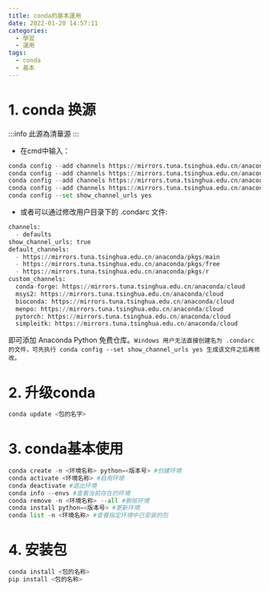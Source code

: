 ```yaml
---
title: conda的基本運用
date: 2022-01-20 14:57:11
categories:
  - 學習
  - 運用
tags:
  - conda
  - 基本
---
```


# 1. conda 换源

:::info
此源為清華源
:::

-   在cmd中输入：

```python
conda config --add channels https://mirrors.tuna.tsinghua.edu.cn/anaconda/pkgs/free/
conda config --add channels https://mirrors.tuna.tsinghua.edu.cn/anaconda/pkgs/main/
conda config --add channels https://mirrors.tuna.tsinghua.edu.cn/anaconda/cloud/pytorch/
conda config --add channels https://mirrors.tuna.tsinghua.edu.cn/anaconda/cloud/conda-forge/
conda config --set show_channel_urls yes
```

-   或者可以通过修改用户目录下的 .condarc 文件:

```python
channels:
  - defaults
show_channel_urls: true
default_channels:
  - https://mirrors.tuna.tsinghua.edu.cn/anaconda/pkgs/main
  - https://mirrors.tuna.tsinghua.edu.cn/anaconda/pkgs/free
  - https://mirrors.tuna.tsinghua.edu.cn/anaconda/pkgs/r
custom_channels:
  conda-forge: https://mirrors.tuna.tsinghua.edu.cn/anaconda/cloud
  msys2: https://mirrors.tuna.tsinghua.edu.cn/anaconda/cloud
  bioconda: https://mirrors.tuna.tsinghua.edu.cn/anaconda/cloud
  menpo: https://mirrors.tuna.tsinghua.edu.cn/anaconda/cloud
  pytorch: https://mirrors.tuna.tsinghua.edu.cn/anaconda/cloud
  simpleitk: https://mirrors.tuna.tsinghua.edu.cn/anaconda/cloud
```

即可添加 Anaconda Python 免费仓库。`Windows 用户无法直接创建名为 .condarc 的文件，可先执行 conda config --set show_channel_urls yes 生成该文件之后再修改。`

# 2. 升级conda

```python
conda update <包的名字>
```

# 3. conda基本使用

```python
conda create -n <环境名称> python=<版本号> #创建环境
conda activate <环境名称> #启用环境
conda deactivate #退出环境
conda info --envs #查看当前存在的环境
conda remove -n <环境名称> --all #删除环境
conda install python=<版本号> #更新环境
conda list -n <环境名称> #查看指定环境中已安装的包
```

# 4. 安装包

```python
conda install <包的名称>
pip install <包的名称>
```
